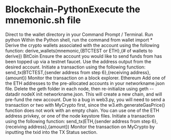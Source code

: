 # Blockchain-PythonExecute the mnemonic.sh file
Direct to the wallet directory in your Command Prompt / Terminal.
Run python
Within the Python shell, run the command from wallet import *
Derive the crypto wallets associated with the account using the following function:
derive_wallets(mnemonic,{BTCTEST or ETH},{# of wallets to derive})
BitCoin
Ensure the account you would like to send funds from has been topped up via a testnet faucet.
Use the address output from the desired account.
Initiate a transaction using the following function:
send_tx(BTCTEST,{sender address from step 6},{receiving address},{amount})
Monitor the transaction on a block explorer.
Ethereum
Add one of the ETH addresses to the pre-allocated accounts in your networkname.json file.
Delete the geth folder in each node, then re-initialize using geth --datadir nodeX init networkname.json. This will create a new chain, and will pre-fund the new account.
Due to a bug in web3.py, you will need to send a transaction or two with MyCrypto first, since the w3.eth.generateGasPrice() function does not work with an empty chain. You can use one of the ETH address privkey, or one of the node keystore files.
Initiate a transaction using the following function:
send_tx(ETH,{sender address from step 6},{receiving address},{amount})
Monitor the transaction on MyCrypto by inputting the txid into the TX Status section.
